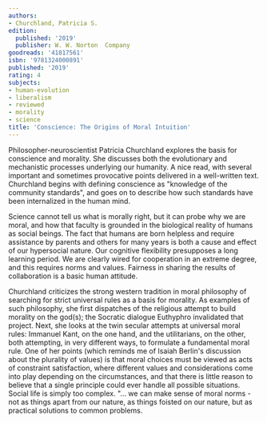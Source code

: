 ```yaml
---
authors:
- Churchland, Patricia S.
edition:
  published: '2019'
  publisher: W. W. Norton  Company
goodreads: '41817561'
isbn: '9781324000891'
published: '2019'
rating: 4
subjects:
- human-evolution
- liberalism
- reviewed
- morality
- science
title: 'Conscience: The Origins of Moral Intuition'
---
```

Philosopher-neuroscientist Patricia Churchland explores the basis for conscience and morality. She discusses both the evolutionary and mechanistic processes underlying our humanity. A nice read, with several important and sometimes provocative points delivered in a well-written text. Churchland begins with defining conscience as "knowledge of the community standards", and goes on to describe how such standards have been internalized in the human mind.

Science cannot tell us what is morally right, but it can probe why we are moral, and how that faculty is grounded in the biological reality of humans as social beings. The fact that humans are born helpless and require assistance by parents and others for many years is both a cause and effect of our hypersocial nature. Our cognitive flexibility presupposes a long learning period. We are clearly wired for cooperation in an extreme degree, and this requires norms and values. Fairness in sharing the results of collaboration is a basic human attitude.

Churchland criticizes the strong western tradition in moral philosophy of searching for strict universal rules as a basis for morality. As examples of such philosophy, she first dispatches of the religious attempt to build morality on the god(s); the Socratic dialogue Euthyphro invalidated that project. Next, she looks at the twin secular attempts at universal moral rules: Immanuel Kant, on the one hand, and the utilitarians, on the other, both attempting, in very different ways, to formulate a fundamental moral rule. One of her points (which reminds me of Isaiah Berlin's discussion about the plurality of values) is that moral choices must be viewed as acts of constraint satisfaction, where different values and considerations come into play depending on the circumstances, and that there is little reason to believe that a single principle could ever handle all possible situations. Social life is simply too complex. "... we can make sense of moral norms - not as things apart from our nature, as things foisted on our nature, but as practical solutions to common problems.

